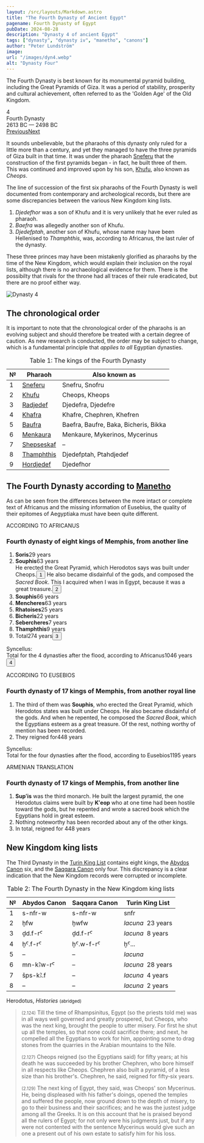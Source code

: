 ```yaml
---
layout: /src/layouts/Markdown.astro
title: "The Fourth Dynasty of Ancient Egypt"
pagename: Fourth Dynasty of Egypt
pubDate: 2024-08-28
description: "Dynasty 4 of ancient Egypt"
tags: ["dynasty", "dynasty iv", "manetho", "canons"]
author: "Peter Lundström"
image:
url: "/images/dyn4.webp"
alt: "Dynasty Four"
---
```


<p class="lead">
The Fourth Dynasty is best known for its monumental pyramid building, including the Great Pyramids of Giza. It was a period of stability, prosperity and cultural achievement, often referred to as the 'Golden Age' of the Old Kingdom.
</p>
<div class="dynruta float-right ml-3 mb-3 mt-4">
	<div class="flex flex-col justify-center items-center">
		<div class="text-9xl font-bold [text-shadow:_0_1px_0_rgb(255_255_255_/_40%)]">4</div>
		<div>Fourth Dynasty</div>
		<div>2613 BC &mdash; 2498 BC</div>
		<div class="w-full flex justify-between"><a href="/dynasty/3">Previous</a><a href="/dynasty/5">Next</a></div>
	</div>
</div>
<p>
It sounds unbelievable, but the pharaohs of this dynasty only ruled for a little more than a century, and yet they managed to have the three pyramids of Giza built in that time. It was under the pharaoh <a href="/pharaohs/Sneferu">Sneferu</a> that the construction of the first pyramids began - in fact, he built three of them. This was continued and improved upon by his son, <a href="/pharaohs/Khufu">Khufu</a>, also known as <i>Cheops</i>.
</p>
<p>
The line of succession of the first six pharaohs of the Fourth Dynasty is well documented from contemporary and archeological records, but there are some discrepancies between the various New Kingdom king lists.
</p>

<ol class="px-5">
	<li><em>Djedefhor</em> was a son of Khufu and it is very unlikely that he ever ruled as pharaoh.</li>
	<li><em>Baefra</em> was allegedly another son of Khufu.</li>
	<li><em>Djedefptah</em>, another son of Khufu, whose name may have been Hellenised to <i>Thamphthis</i>, was, according to Africanus, the last ruler of the dynasty.</li>
</ol>
<p>
These three princes may have been mistakenly glorified as pharaohs by the time of the New Kingdom, which would explain their inclusion on the royal lists, although there is no archaeological evidence for them. There is the possibilty that rivals for the throne had all traces of their rule eradicated, but there are no proof either way.
</p>
<img class="w-full rounded-sm sm:rounded-xl my-10" src="/images/dyn4.webp" alt="Dynasty 4">

<h2 class="mt-10">The chronological order</h2>
<p>
It is important to note that the chronological order of the pharaohs is an evolving subject and should therefore be treated with a certain degree of caution. As new research is conducted, the order may be subject to change, which is a fundamental principle that <i>applies to all</i> Egyptian dynasties.
</p>

<table>
	<caption class="py-2 text-sm">Table 1: The kings of the Fourth Dynasty</caption>
	<thead>
		<tr>
			<th scope="col" class="w-5 text-center">№</th>
			<th scope="col" class="pl-3">Pharaoh</th>
			<th scope="col" class="pl-3">Also known as</th>
		</tr>
	</thead>
	<tbody>
		<tr>
			<td class="h-10">1</td>
			<td><a href="/pharaohs/Sneferu">Sneferu</a></td>
			<td>Snefru, Snofru</td>
		</tr>
		<tr>
			<td class="h-10">2</td>
			<td><a href="/pharaohs/Khufu">Khufu</a></td>
			<td>Cheops, Kheops</td>
		</tr>
		<tr>
			<td class="h-10">3</td>
			<td><a href="/pharaohs/Radjedef">Radjedef</a></td>
			<td>Djedefra, Djedefre</td>
		</tr>
		<tr>
			<td class="h-10">4</td>
			<td><a href="/pharaohs/Khafra">Khafra</a></td>
			<td>Khafre, Chephren, Khefren</td>
		</tr>
		<tr>
			<td class="h-10">5</td>
			<td><a href="/pharaohs/Baufra">Baufra</a></td>
			<td>Baefra, Baufre, Baka, Bicheris, Bikka</td>
		</tr>
		<tr>
			<td class="h-10">6</td>
			<td><a href="/pharaohs/Menkaura">Menkaura</a></td>
			<td>Menkaure, Mykerinos, Mycerinus</td>
		</tr>
		<tr>
			<td class="h-10">7</td>
			<td><a href="/pharaohs/Shepseskaf">Shepseskaf</a></td>
			<td>&ndash;</td>
		</tr>
		<tr>
			<td class="h-10">8</td>
			<td><a href="/pharaohs/Thamphthis">Thamphthis</a></td>
			<td>Djedefptah, Ptahdjedef</td>
		</tr>
		<tr>
			<td class="h-10">9</td>
			<td><a href="/pharaohs/Hordjedef">Hordjedef</a></td>
			<td>Djedefhor</td>
		</tr>
	</tbody>
</table>

<h2 class="mt-10 text-wrap">The Fourth Dynasty according to <a href="/kinglists/manetho">Manetho</a></h3>

<p>
As can be seen from the differences between the more intact or complete text of Africanus and the missing information of Eusebius, the quality of their epitomes of Aegyptiaka must have been quite different.
</p>

<div class="dynasty">
	<div class="w-full">
		<div class="according">ACCORDING TO AFRICANUS</div>
		<h3>Fourth dynasty of eight kings of Memphis, from another line</h3>
		<ol class="farao">
			<li><b>Soris</b><span class="y">29 years</span></li>
			<li>
				<b>Souphis</b><span class="y">63 years</span><br />He erected the Great Pyramid, which Herodotos says was built under Cheops.<button popovertarget="pop01">1</button> He also became disdainful of the gods, and composed the
				<i>Sacred Book</i>. This I acquired when I was in Egypt, because it was a great treasure.<button popovertarget="pop02">2</button>
			</li>
			<li><b>Souphis</b><span class="y">66 years</span></li>
			<li><b>Mencheres</b><span class="y">63 years</span></li>
			<li><b>Rhatoises</b><span class="y">25 years</span></li>
			<li><b>Bicheris</b><span class="y">22 years</span></li>
			<li><b>Sebercheres</b><span class="y">7 years</span></li>
			<li><b>Thamphthis</b><span class="y">9 years</span></li>
			<li class="total">Total<span class="y">274 years<button popovertarget="pop03">3</button></span></li>
		</ol>
		<p class="synk"><span>Syncellus:</span><br />
			Total for the 4 dynasties after the flood, according to Africanus<span class="y">1046 years<button popovertarget="pop04">4</button></span>
		</p>
	</div>
	<div class="w-full">
		<div class="according">ACCORDING TO EUSEBIOS</div>
		<h3>Fourth dynasty of 17 kings of Memphis, from another royal line</h3>
		<ol class="farao">
			<li class="list-none">
				The third of them was <b>Souphis</b>, who erected the Great Pyramid, which Herodotos states was built under Cheops. He also became
				disdainful of the gods. And when he repented, he composed the <i>Sacred Book</i>, which the Egyptians esteem as a great treasure. Of the
				rest, nothing worthy of mention has been recorded.
			</li>
			<li class="total">They reigned for<span class="y">448 years</span></li>
		</ol>
		<p class="synk"><span>Syncellus:</span><br />Total for the four dynasties after the flood, according to Eusebios<span class="y">1195 years</span></p>
	</div>
	<div class="w-full">
		<div class="according">ARMENIAN TRANSLATION</div>
		<h3>Fourth dynasty of 17 kings of Memphis, from another line</h3>
		<ol class="farao">
			<li>
				<b lang="xcl">Supʻis</b> was the third monarch. He built the largest pyramid, the one Herodotus claims were built by <b lang="xcl"
					>Kʻeop</b
				> who at one time had been hostile toward the gods, but he repented and wrote a sacred book which the Egyptians hold in great esteem.
			</li>
			<li class="list-none">Nothing noteworthy has been recorded about any of the other kings.</li>
			<li class="total">In total, reigned for <span class="y">448 years</span></li>
		</ol>
	</div>
</div>

<h2 class="mt-10 text-wrap">New Kingdom king lists</h2>
<p>
	The Third Dynasty in the <a href="/kinglists/turin">Turin King List</a> contains eight kings, the <a href="/kinglists/abydos-canon">Abydos Canon</a> six, and the <a href="/kinglists/saqqara-canon">Saqqara Canon</a> only four. This discrepancy is a clear indication that the New Kingdom records were corrupted or incomplete.
</p>

<table>
	<caption class="py-2 text-sm">Table 2: The Fourth Dynasty in the New Kingdom king lists</caption>
	<thead>
		<tr>
			<th scope="col" class="w-5 text-center">№</th>
			<th scope="col" class="pl-3">Abydos Canon</th>
			<th scope="col" class="pl-3">Saqqara Canon</th>
			<th scope="col" class="pl-3">Turin King List</th>
		</tr>
	</thead>
	<tbody>
		<tr>
			<td class="h-10">1</td>
			<td><tlit>s-nfr-w</tlit></td>
			<td><tlit>s-nfr-w</tlit></td>
			<td><tlit>snfr</tlit></td>
		</tr>
		<tr>
			<td class="h-10">2</td>
			<td><tlit>ḫfw</tlit></td>
			<td><tlit>ḫwfw</tlit></td>
			<td><i>lacuna</i> &nbsp;23 years</td>
		</tr>
		<tr>
			<td class="h-10">3</td>
			<td><tlit>ḏd.f-rꜤ</tlit></td>
			<td><tlit>ḏd.f-rꜤ</tlit></td>
			<td><i>lacuna</i> &nbsp;8 years</td>
		</tr>
		<tr>
			<td class="h-10">4</td>
			<td><tlit>ḫꜤ.f-rꜤ</tlit></td>
			<td><tlit>ḫꜤ.w-f-rꜤ</tlit></td>
			<td><tlit>ḫꜤ...</tlit></td>
		</tr>
		<tr>
			<td class="h-10">5</td>
			<td>&ndash;</td>
			<td>&ndash;</td>
			<td><i>lacuna</i></td>
		</tr>
		<tr>
			<td class="h-10">6</td>
			<td><tlit>mn-kꜢw-rꜤ</tlit></td>
			<td>&ndash;</td>
			<td><i>lacuna</i> &nbsp;28 years</td>
		</tr>
		<tr>
			<td class="h-10">7</td>
			<td><tlit>šps-kꜢ.f</tlit></td>
			<td>&ndash;</td>
			<td><i>lacuna</i> &nbsp;4 years</td>
		</tr>
		<tr>
			<td class="h-10">8</td>
			<td>&ndash;</td>
			<td>&ndash;</td>
			<td><i>lacuna</i> &nbsp;2 years</td>
		</tr>
	</tbody>
</table>

<p class="text-lg font-semibold dark:text-shark-100 max-w-prose md:mx-auto">Herodotus, <i class="font-normal">Histories</i> <small>(abridged)</small></p>
<blockquote>
<p>
	<small class="not-italic">(2.124)</small> 
	Till the time of Rhampsinitus, Egypt (so the priests told me) was in all ways well governed and greatly prospered, but Cheops, who was the next king, brought the people to utter misery. For first he shut up all the temples, so that none could sacrifice there; and next, he compelled all the Egyptians to work for him, appointing some to drag stones from the quarries in the Arabian mountains to the Nile. 
</p>
<p>
	<small class="not-italic">(2.127)</small> 
	Cheops reigned (so the Egyptians said) for fifty years; at his death he was succeeded by his brother Chephren, who bore himself in all respects like Cheops. Chephren also built a pyramid, of a less size than his brother's. Chephren, he said, reigned for fifty‑six years. 
</p>
<p>
	<small class="not-italic">(2.129)</small> 
	The next king of Egypt, they said, was Cheops' son Mycerinus. He, being displeased with his father's doings, opened the temples and suffered the people, now ground down to the depth of misery, to go to their business and their sacrifices; and he was the justest judge among all the Greeks. It is on this account that he is praised beyond all the rulers of Egypt; for not only were his judgments just, but if any were not contented with the sentence Mycerinus would give such an one a present out of his own estate to satisfy him for his loss. 
</p>

</blockquote>

<div id="pop01" popover><p>1</p> The reference from Herodotus, lacking in Syncellus MS <strong>B</strong>, might be a later addition. See Herodotus section below.</div>
<div id="pop02" popover><p>2</p> This report about the purchase of the Sacred Book is probably a comment by Africanus.</div>
<div id="pop03" popover><p>3</p> The sum of the individual items is 284 years.</div>
<div id="pop04" popover><p>4</p> The sum of the years of the first four dynasties comes to 1043; the discrepancy between the totals can be reconciled by emending the 274 years of the Fourth Dynasty to 277 following MS <strong>B</strong>.</div>
